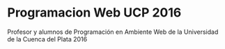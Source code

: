 ﻿# Programacion Web UCP 2016
Profesor y alumnos de Programación en Ambiente Web de la Universidad de la Cuenca del Plata 2016


